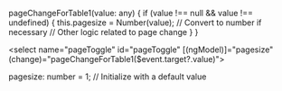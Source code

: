 pageChangeForTable1(value: any) {
  if (value !== null && value !== undefined) {
    this.pagesize = Number(value); // Convert to number if necessary
    // Other logic related to page change
  }
}


<select name="pageToggle" id="pageToggle" [(ngModel)]="pagesize" (change)="pageChangeForTable1($event.target?.value)">
  <!-- Options generation code -->
</select>
pagesize: number = 1; // Initialize with a default value
